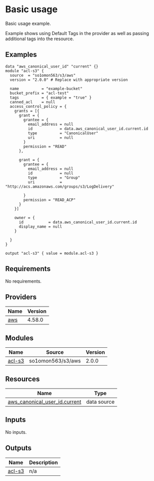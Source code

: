# Basic usage

Basic usage example.

Example shows using Default Tags in the provider as well as passing additional tags into the resource.
<!-- BEGINNING OF PRE-COMMIT-TERRAFORM DOCS HOOK -->


## Examples

```hcl
data "aws_canonical_user_id" "current" {}
module "acl-s3" {
  source  = "so1omon563/s3/aws"
  version = "2.0.0" # Replace with appropriate version

  name          = "example-bucket"
  bucket_prefix = "acl-test"
  tags          = { example = "true" }
  canned_acl    = null
  access_control_policy = {
    grants = [{
      grant = {
        grantee = {
          email_address = null
          id            = data.aws_canonical_user_id.current.id
          type          = "CanonicalUser"
          uri           = null
        }
        permission = "READ"
      },

      grant = {
        grantee = {
          email_address = null
          id            = null
          type          = "Group"
          uri           = "http://acs.amazonaws.com/groups/s3/LogDelivery"

        }
        permission = "READ_ACP"
      }
    }]

    owner = {
      id           = data.aws_canonical_user_id.current.id
      display_name = null
    }

  }
}

output "acl-s3" { value = module.acl-s3 }
```

## Requirements

No requirements.

## Providers

| Name | Version |
|------|---------|
| <a name="provider_aws"></a> [aws](#provider\_aws) | 4.58.0 |

## Modules

| Name | Source | Version |
|------|--------|---------|
| <a name="module_acl-s3"></a> [acl-s3](#module\_acl-s3) | so1omon563/s3/aws | 2.0.0 |

## Resources

| Name | Type |
|------|------|
| [aws_canonical_user_id.current](https://registry.terraform.io/providers/hashicorp/aws/latest/docs/data-sources/canonical_user_id) | data source |

## Inputs

No inputs.

## Outputs

| Name | Description |
|------|-------------|
| <a name="output_acl-s3"></a> [acl-s3](#output\_acl-s3) | n/a |


<!-- END OF PRE-COMMIT-TERRAFORM DOCS HOOK -->
